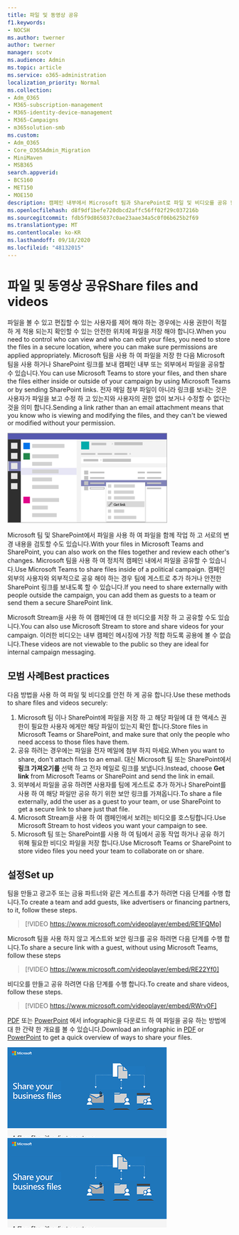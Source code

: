 ```yaml
---
title: 파일 및 동영상 공유
f1.keywords:
- NOCSH
ms.author: twerner
author: twerner
manager: scotv
ms.audience: Admin
ms.topic: article
ms.service: o365-administration
localization_priority: Normal
ms.collection:
- Adm_O365
- M365-subscription-management
- M365-identity-device-management
- M365-Campaigns
- m365solution-smb
ms.custom:
- Adm_O365
- Core_O365Admin_Migration
- MiniMaven
- MSB365
search.appverid:
- BCS160
- MET150
- MOE150
description: 캠페인 내부에서 Microsoft 팀과 SharePoint로 파일 및 비디오를 공유 합니다.
ms.openlocfilehash: d8f9df1befe720dbcd2affc56ff02f29c037216b
ms.sourcegitcommit: fdb5f9d865037c0ae23aae34a5c0f06b625b2f69
ms.translationtype: MT
ms.contentlocale: ko-KR
ms.lasthandoff: 09/18/2020
ms.locfileid: "48132015"
---
```

# <a name="share-files-and-videos"></a><span data-ttu-id="5d4a7-103">파일 및 동영상 공유</span><span class="sxs-lookup"><span data-stu-id="5d4a7-103">Share files and videos</span></span>

<span data-ttu-id="5d4a7-104">파일을 볼 수 있고 편집할 수 있는 사용자를 제어 해야 하는 경우에는 사용 권한이 적절 하 게 적용 되는지 확인할 수 있는 안전한 위치에 파일을 저장 해야 합니다.</span><span class="sxs-lookup"><span data-stu-id="5d4a7-104">When you need to control who can view and who can edit your files, you need to store the files in a secure location, where you can make sure permissions are applied appropriately.</span></span> <span data-ttu-id="5d4a7-105">Microsoft 팀을 사용 하 여 파일을 저장 한 다음 Microsoft 팀을 사용 하거나 SharePoint 링크를 보내 캠페인 내부 또는 외부에서 파일을 공유할 수 있습니다.</span><span class="sxs-lookup"><span data-stu-id="5d4a7-105">You can use Microsoft Teams to store your files, and then share the files either inside or outside of your campaign by using Microsoft Teams or by sending SharePoint links.</span></span> <span data-ttu-id="5d4a7-106">전자 메일 첨부 파일이 아니라 링크를 보내는 것은 사용자가 파일을 보고 수정 하 고 있는지와 사용자의 권한 없이 보거나 수정할 수 없다는 것을 의미 합니다.</span><span class="sxs-lookup"><span data-stu-id="5d4a7-106">Sending a link rather than an email attachment means that you know who is viewing and modifying the files, and they can't be viewed or modified without your permission.</span></span> 

![파일 탭을 표시 하 고 메뉴의 링크를 가져올 수 있는 Microsoft 팀 창 다이어그램](../media/m365-democracy-teams-sharefiles.png)

<span data-ttu-id="5d4a7-108">Microsoft 팀 및 SharePoint에서 파일을 사용 하 여 파일을 함께 작업 하 고 서로의 변경 내용을 검토할 수도 있습니다.</span><span class="sxs-lookup"><span data-stu-id="5d4a7-108">With your files in Microsoft Teams and SharePoint, you can also work on the files together and review each other's changes.</span></span> <span data-ttu-id="5d4a7-109">Microsoft 팀을 사용 하 여 정치적 캠페인 내에서 파일을 공유할 수 있습니다.</span><span class="sxs-lookup"><span data-stu-id="5d4a7-109">Use Microsoft Teams to share files inside of a political campaign.</span></span> <span data-ttu-id="5d4a7-110">캠페인 외부의 사용자와 외부적으로 공유 해야 하는 경우 팀에 게스트로 추가 하거나 안전한 SharePoint 링크를 보내도록 할 수 있습니다.</span><span class="sxs-lookup"><span data-stu-id="5d4a7-110">If you need to share externally with people outside the campaign, you can add them as guests to a team or send them a secure SharePoint link.</span></span>

<span data-ttu-id="5d4a7-111">Microsoft Stream을 사용 하 여 캠페인에 대 한 비디오를 저장 하 고 공유할 수도 있습니다.</span><span class="sxs-lookup"><span data-stu-id="5d4a7-111">You can also use Microsoft Stream to store and share videos for your campaign.</span></span> <span data-ttu-id="5d4a7-112">이러한 비디오는 내부 캠페인 메시징에 가장 적합 하도록 공용에 볼 수 없습니다.</span><span class="sxs-lookup"><span data-stu-id="5d4a7-112">These videos are not viewable to the public so they are ideal for internal campaign messaging.</span></span>

## <a name="best-practices"></a><span data-ttu-id="5d4a7-113">모범 사례</span><span class="sxs-lookup"><span data-stu-id="5d4a7-113">Best practices</span></span>

<span data-ttu-id="5d4a7-114">다음 방법을 사용 하 여 파일 및 비디오를 안전 하 게 공유 합니다.</span><span class="sxs-lookup"><span data-stu-id="5d4a7-114">Use these methods to share files and videos securely:</span></span>

1. <span data-ttu-id="5d4a7-115">Microsoft 팀 이나 SharePoint에 파일을 저장 하 고 해당 파일에 대 한 액세스 권한이 필요한 사용자 에게만 해당 파일이 있는지 확인 합니다.</span><span class="sxs-lookup"><span data-stu-id="5d4a7-115">Store files in Microsoft Teams or SharePoint, and make sure that only the people who need access to those files have them.</span></span> 
2. <span data-ttu-id="5d4a7-116">공유 하려는 경우에는 파일을 전자 메일에 첨부 하지 마세요.</span><span class="sxs-lookup"><span data-stu-id="5d4a7-116">When you want to share, don't attach files to an email.</span></span> <span data-ttu-id="5d4a7-117">대신 Microsoft 팀 또는 SharePoint에서 **링크 가져오기를** 선택 하 고 전자 메일로 링크를 보냅니다.</span><span class="sxs-lookup"><span data-stu-id="5d4a7-117">Instead, choose **Get link** from Microsoft Teams or SharePoint and send the link in email.</span></span>
3. <span data-ttu-id="5d4a7-118">외부에서 파일을 공유 하려면 사용자를 팀에 게스트로 추가 하거나 SharePoint를 사용 하 여 해당 파일만 공유 하기 위한 보안 링크를 가져옵니다.</span><span class="sxs-lookup"><span data-stu-id="5d4a7-118">To share a file externally, add the user as a guest to your team, or use SharePoint to get a secure link to share just that file.</span></span>
4. <span data-ttu-id="5d4a7-119">Microsoft Stream을 사용 하 여 캠페인에서 보려는 비디오를 호스팅합니다.</span><span class="sxs-lookup"><span data-stu-id="5d4a7-119">Use Microsoft Stream to host videos you want your campaign to see.</span></span> 
5. <span data-ttu-id="5d4a7-120">Microsoft 팀 또는 SharePoint를 사용 하 여 팀에서 공동 작업 하거나 공유 하기 위해 필요한 비디오 파일을 저장 합니다.</span><span class="sxs-lookup"><span data-stu-id="5d4a7-120">Use Microsoft Teams or SharePoint to store video files you need your team to collaborate on or share.</span></span>

 
## <a name="set-up"></a><span data-ttu-id="5d4a7-121">설정</span><span class="sxs-lookup"><span data-stu-id="5d4a7-121">Set up</span></span>

<span data-ttu-id="5d4a7-122">팀을 만들고 광고주 또는 금융 파트너와 같은 게스트를 추가 하려면 다음 단계를 수행 합니다.</span><span class="sxs-lookup"><span data-stu-id="5d4a7-122">To create a team and add guests, like advertisers or financing partners, to it, follow these steps.</span></span>

> [!VIDEO https://www.microsoft.com/videoplayer/embed/RE1FQMp]

<span data-ttu-id="5d4a7-123">Microsoft 팀을 사용 하지 않고 게스트와 보안 링크를 공유 하려면 다음 단계를 수행 합니다.</span><span class="sxs-lookup"><span data-stu-id="5d4a7-123">To share a secure link with a guest, without using Microsoft Teams, follow these steps</span></span>

> [!VIDEO https://www.microsoft.com/videoplayer/embed/RE22Yf0]

<span data-ttu-id="5d4a7-124">비디오를 만들고 공유 하려면 다음 단계를 수행 합니다.</span><span class="sxs-lookup"><span data-stu-id="5d4a7-124">To create and share videos, follow these steps.</span></span>

> [!VIDEO https://www.microsoft.com/videoplayer/embed/RWrv0F]

<span data-ttu-id="5d4a7-125">[PDF](https://go.microsoft.com/fwlink/?linkid=2079435) 또는 [PowerPoint](https://go.microsoft.com/fwlink/?linkid=2079438) 에서 infographic을 다운로드 하 여 파일을 공유 하는 방법에 대 한 간략 한 개요를 볼 수 있습니다.</span><span class="sxs-lookup"><span data-stu-id="5d4a7-125">Download an infographic in [PDF](https://go.microsoft.com/fwlink/?linkid=2079435) or [PowerPoint](https://go.microsoft.com/fwlink/?linkid=2079438) to get a quick overview of ways to share your files.</span></span>

<span data-ttu-id="5d4a7-126">[![다른 사용자와 파일을 공유 하는 방법에 대 한 그림](../media/ShareYourfiles-thumb-358x201.png)](https://go.microsoft.com/fwlink/?linkid=2079435)</span><span class="sxs-lookup"><span data-stu-id="5d4a7-126">[![An illustration of sharing files with different users](../media/ShareYourfiles-thumb-358x201.png)](https://go.microsoft.com/fwlink/?linkid=2079435)</span></span>
